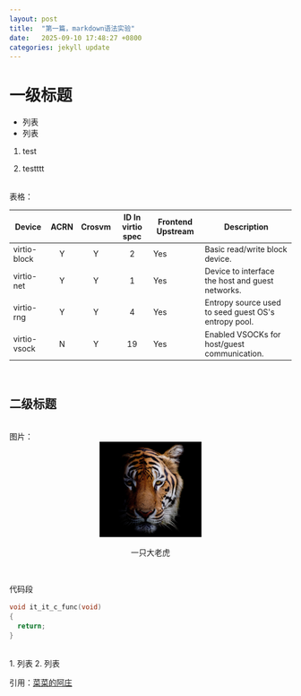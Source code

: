 ```yaml
---
layout: post
title:  "第一篇，markdown语法实验"
date:   2025-09-10 17:48:27 +0800
categories: jekyll update
---
```


# 一级标题

* 列表
* 列表



1. test

2. testttt

<br>
表格：

| Device       | ACRN | Crosvm | ID In virtio spec | Frontend  Upstream | Description                                          |
| ------------ |:----:|:------:|:-----------------:| ------------------ | ---------------------------------------------------- |
| virtio-block | Y    | Y      | 2                 | Yes                | Basic read/write block device.                       |
| virtio-net   | Y    | Y      | 1                 | Yes                | Device to interface the host and guest networks.     |
| virtio-rng   | Y    | Y      | 4                 | Yes                | Entropy source used to seed guest OS's entropy pool. |
| virtio-vsock | N    | Y      | 19                | Yes                | Enabled VSOCKs for host/guest communication.         |

<br>

## 二级标题

<br>
图片：
<br>

<div align="center"><img src="/assets/images/cat.png"/></div>
<p align="center">一只大老虎</p>
<br>

代码段

```c
void it_it_c_func(void)
{
  return;
}
```

<br>
1. 列表
2. 列表

<br>

引用：[菜菜的阿庄][caizhuang]

[caizhuang]: https://blog.csdn.net/qq_28499879
